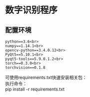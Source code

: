数字识别程序
===========
配置环境
---------
    python==3.6<br>
    numpy==1.14.1<br>
    opencv-python==3.4.0.12<br>
    PyQt5==5.10.1<br>
    pyqt5-tools==5.9.0.1.2<br>
    torch==0.3.0<br>
    torchvision==0.1.8

可使用requirements.txt快速安装相关包：<br>
执行命令：<br>
pip install -r requirements.txt
